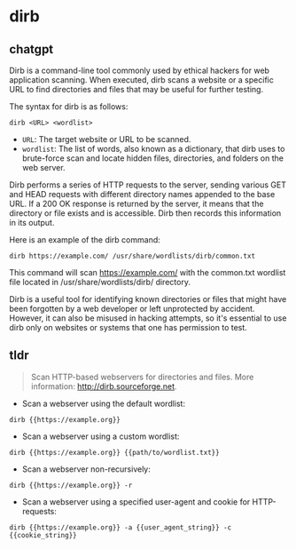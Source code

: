 # dirb 
## chatgpt 
Dirb is a command-line tool commonly used by ethical hackers for web application scanning. When executed, dirb scans a website or a specific URL to find directories and files that may be useful for further testing.

The syntax for dirb is as follows:

`dirb <URL> <wordlist>`

- `URL`: The target website or URL to be scanned.
- `wordlist`: The list of words, also known as a dictionary, that dirb uses to brute-force scan and locate hidden files, directories, and folders on the web server.

Dirb performs a series of HTTP requests to the server, sending various GET and HEAD requests with different directory names appended to the base URL. If a 200 OK response is returned by the server, it means that the directory or file exists and is accessible. Dirb then records this information in its output.

Here is an example of the dirb command:

`dirb https://example.com/ /usr/share/wordlists/dirb/common.txt`

This command will scan https://example.com/ with the common.txt wordlist file located in /usr/share/wordlists/dirb/ directory.

Dirb is a useful tool for identifying known directories or files that might have been forgotten by a web developer or left unprotected by accident. However, it can also be misused in hacking attempts, so it's essential to use dirb only on websites or systems that one has permission to test. 

## tldr 
 
> Scan HTTP-based webservers for directories and files.
> More information: <http://dirb.sourceforge.net>.

- Scan a webserver using the default wordlist:

`dirb {{https://example.org}}`

- Scan a webserver using a custom wordlist:

`dirb {{https://example.org}} {{path/to/wordlist.txt}}`

- Scan a webserver non-recursively:

`dirb {{https://example.org}} -r`

- Scan a webserver using a specified user-agent and cookie for HTTP-requests:

`dirb {{https://example.org}} -a {{user_agent_string}} -c {{cookie_string}}`
